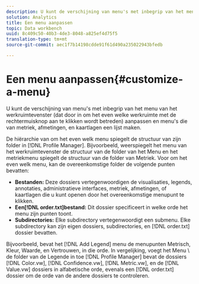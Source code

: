 ```yaml
---
description: U kunt de verschijning van menu's met inbegrip van het menu van het werkruimtevenster (dat door in om het even welke werkruimte met de rechtermuisknop aan te klikken wordt betreden) aanpassen en menu's die van metriek, afmetingen, en kaartlagen een lijst maken.
solution: Analytics
title: Een menu aanpassen
topic: Data workbench
uuid: 8c409c50-40b3-4de3-8048-a825ef4d75f5
translation-type: tm+mt
source-git-commit: aec1f7b14198cdde91f61d490a235022943bfedb

---
```



# Een menu aanpassen{#customize-a-menu}

U kunt de verschijning van menu&#39;s met inbegrip van het menu van het werkruimtevenster (dat door in om het even welke werkruimte met de rechtermuisknop aan te klikken wordt betreden) aanpassen en menu&#39;s die van metriek, afmetingen, en kaartlagen een lijst maken.

De hiërarchie van om het even welk menu spiegelt de structuur van zijn folder in [!DNL Profile Manager]. Bijvoorbeeld, weerspiegelt het menu van het werkruimtevenster de structuur van de folder van het Menu en het metriekmenu spiegelt de structuur van de folder van Metriek. Voor om het even welk menu, kan de overeenkomstige folder de volgende punten bevatten:

* **Bestanden:** Deze dossiers vertegenwoordigen de visualisaties, legends, annotaties, administratieve interfaces, metriek, afmetingen, of kaartlagen die u kunt openen door het overeenkomstige menupunt te klikken.
* **Een[!DNL order.txt]bestand:** Dit dossier specificeert in welke orde het menu zijn punten toont.
* **Subdirectories:** Elke subdirectory vertegenwoordigt een submenu. Elke subdirectory kan zijn eigen dossiers, subdirectories, en [!DNL order.txt] dossier bevatten.

Bijvoorbeeld, bevat het [!DNL Add Legend] menu de menupunten Metrisch, Kleur, Waarde, en Vertrouwen, in die orde. In vergelijking, voegt het Menu \ de folder van de Legende in toe [!DNL Profile Manager] bevat de dossiers [!DNL Color.vw], [!DNL Confidence.vw], [!DNL Metric.vw], en de [!DNL Value.vw] dossiers in alfabetische orde, evenals een [!DNL order.txt] dossier om de orde van de andere dossiers te controleren.
